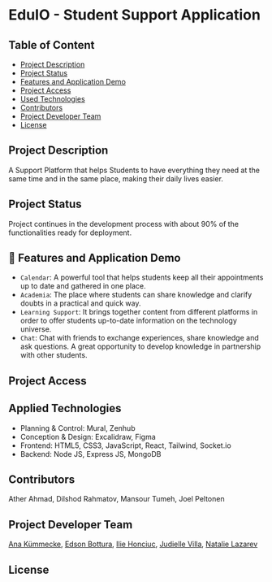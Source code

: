 # EduIO - Student Support Application

## Table of Content

- [Project Description](#project-description)
- [Project Status](#project-status)
- [Features and Application Demo](#features-and-application-demo)
- [Project Access](#project-access)
- [Used Technologies](#used-technologies)
- [Contributors](#contributors)
- [Project Developer Team](#project-developer-team)
- [License](#license)

## Project Description

A Support Platform that helps Students to have everything they need at the same time and in the same place, making their daily lives easier.

## Project Status

Project continues in the development process with about 90% of the functionalities ready for deployment.

## :hammer: Features and Application Demo

- `Calendar`: A powerful tool that helps students keep all their appointments up to date and gathered in one place.
- `Academia`: The place where students can share knowledge and clarify doubts in a practical and quick way.
- `Learning Support`: It brings together content from different platforms in order to offer students up-to-date information on the technology universe.
- `Chat`: Chat with friends to exchange experiences, share knowledge and ask questions. A great opportunity to develop knowledge in partnership with other students.

## Project Access

## Applied Technologies

- Planning & Control: Mural, Zenhub
- Conception & Design: Excalidraw, Figma
- Frontend: HTML5, CSS3, JavaScript, React, Tailwind, Socket.io
- Backend: Node JS, Express JS, MongoDB

## Contributors

Ather Ahmad, Dilshod Rahmatov, Mansour Tumeh, Joel Peltonen

## Project Developer Team

[Ana Kümmecke](https://github.com/AninhaCSK), [Edson Bottura](https://github.com/edbottura), [Ilie Honciuc](https://github.com/eleeyeah), [Judielle Villa](https://github.com/CaimeoAI), [Natalie Lazarev](https://github.com/nat-laz)

## License
